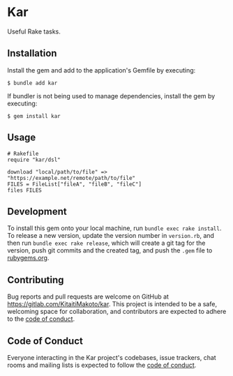Kar
===

Useful Rake tasks.

Installation
------------

Install the gem and add to the application's Gemfile by executing:

    $ bundle add kar

If bundler is not being used to manage dependencies, install the gem by executing:

    $ gem install kar

Usage
-----

    # Rakefile
    require "kar/dsl"
    
    download "local/path/to/file" => "https://example.net/remote/path/to/file"
    FILES = FileList["fileA", "fileB", "fileC"]
    files FILES

Development
-----------

To install this gem onto your local machine, run `bundle exec rake install`. To release a new version, update the version number in `version.rb`, and then run `bundle exec rake release`, which will create a git tag for the version, push git commits and the created tag, and push the `.gem` file to [rubygems.org](https://rubygems.org).

Contributing
------------

Bug reports and pull requests are welcome on GitHub at https://gitlab.com/KitaitiMakoto/kar. This project is intended to be a safe, welcoming space for collaboration, and contributors are expected to adhere to the [code of conduct](https://gitlab.com/KitaitiMakoto/kar/blob/main/CODE_OF_CONDUCT.md).

Code of Conduct
---------------

Everyone interacting in the Kar project's codebases, issue trackers, chat rooms and mailing lists is expected to follow the [code of conduct](https://gitlab.com/KitaitiMakoto/kar/blob/main/CODE_OF_CONDUCT.md).
